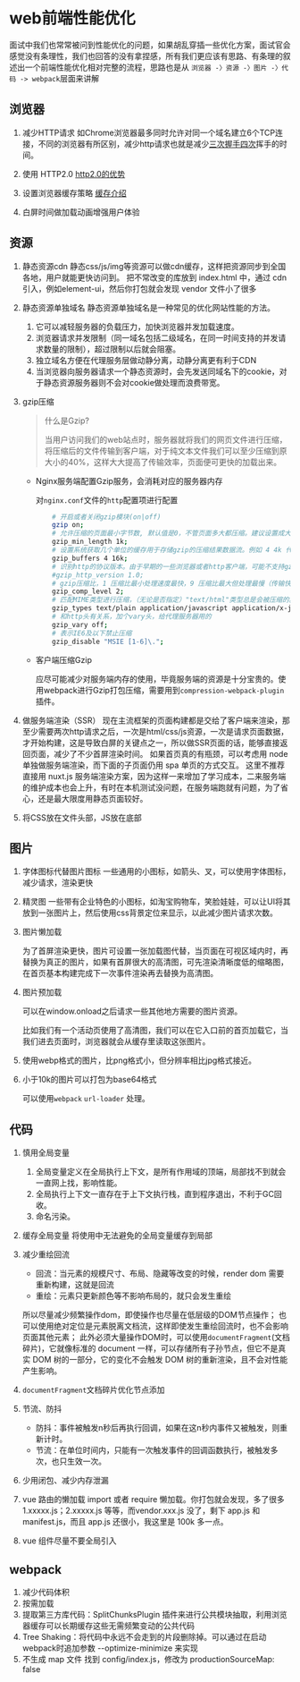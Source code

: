 # web前端性能优化
面试中我们也常常被问到性能优化的问题，如果胡乱穿插一些优化方案，面试官会感觉没有条理性，我们也回答的没有拿捏感，所有我们更应该有思路、有条理的叙述出一个前端性能优化相对完整的流程，思路也是从 `浏览器 -〉资源 -〉图片 -〉代码 -> webpack`层面来讲解
## 浏览器
1. 减少HTTP请求
   如Chrome浏览器最多同时允许对同一个域名建立6个TCP连接，不同的浏览器有所区别，减少http请求也就是减少[三次握手四次](../network/http.md#13-一个页面从输入url到页面加载显示完成这个过程中都发生了什么)挥手的时间。

2. 使用 HTTP2.0
   [http2.0的优势](../network/http.md#9-http11-和-http20-的区别)

3. 设置浏览器缓存策略
   [缓存介绍](../network/http.md#22-与缓存相关的http请求头有哪些)

4. 白屏时间做加载动画增强用户体验

## 资源
1. 静态资源cdn
   静态css/js/img等资源可以做cdn缓存，这样把资源同步到全国各地，用户就能更快访问到。
   把不常改变的库放到 index.html 中，通过 cdn 引入，例如element-ui，然后你打包就会发现 vendor 文件小了很多

2. 静态资源单独域名
   静态资源单独域名是一种常见的优化网站性能的方法。
   1. 它可以减轻服务器的负载压力，加快浏览器并发加载速度。
   2. 浏览器请求并发限制（同一域名包括二级域名，在同一时间支持的并发请求数量的限制），超过限制以后就会阻塞。
   3. 独立域名方便在代理服务层做动静分离，动静分离更有利于CDN
   4. 当浏览器向服务器请求一个静态资源时，会先发送同域名下的cookie，对于静态资源服务器则不会对cookie做处理而浪费带宽。

3. gzip压缩

   > 什么是Gzip?
   >
   > 当用户访问我们的web站点时，服务器就将我们的网页文件进行压缩，将压缩后的文件传输到客户端，对于纯文本文件我们可以至少压缩到原大小的40%，这样大大提高了传输效率，页面便可更快的加载出来。

   * Nginx服务端配置Gzip服务，会消耗对应的服务器内存

     对`nginx.conf`文件的`http`配置项进行配置

     ```bash
         # 开启或者关闭gzip模块(on|off)
         gzip on;
         # 允许压缩的页面最小字节数, 默认值是0，不管页面多大都压缩。建议设置成大于1k的字节数，小于1k可能会越压越大
         gzip_min_length 1k;
         # 设置系统获取几个单位的缓存用于存储gzip的压缩结果数据流。例如 4 4k 代表以4k为单位，按照原始数据大小以4k为单位的4倍申请内存。
         gzip_buffers 4 16k;
         # 识别http的协议版本。由于早期的一些浏览器或者http客户端，可能不支持gzip自解压，用户就会看到乱码，所以做一些判断还是有必要的。
         #gzip_http_version 1.0;
         # gzip压缩比，1 压缩比最小处理速度最快，9 压缩比最大但处理最慢（传输快但比较消耗cpu）。
         gzip_comp_level 2;
         # 匹配MIME类型进行压缩，（无论是否指定）"text/html"类型总是会被压缩的。
         gzip_types text/plain application/javascript application/x-javascript text/css application/xml text/javascript application/x-httpd-php image/jpeg image/gif image/png;
         # 和http头有关系，加个vary头，给代理服务器用的
         gzip_vary off;
         # 表示IE6及以下禁止压缩
         gzip_disable "MSIE [1-6]\.";
     ```

   * 客户端压缩Gzip

     应尽可能减少对服务端内存的使用，毕竟服务端的资源是十分宝贵的。使用webpack进行Gzip打包压缩，需要用到`compression-webpack-plugin`插件。

4. 做服务端渲染（SSR）
   现在主流框架的页面构建都是交给了客户端来渲染，那至少需要两次http请求之后，一次是html/css/js资源，一次是请求页面数据，才开始构建，这是导致白屏的关键点之一，所以做SSR页面的话，能够直接返回页面，减少了不少首屏渲染时间。
   如果首页真的有瓶颈，可以考虑用 node 单独做服务端渲染，而下面的子页面仍用 spa 单页的方式交互。
   这里不推荐直接用 nuxt.js 服务端渲染方案，因为这样一来增加了学习成本，二来服务端的维护成本也会上升，有时在本机测试没问题，在服务端跑就有问题，为了省心，还是最大限度用静态页面较好。

5. 将CSS放在文件头部，JS放在底部

## 图片
1. 字体图标代替图片图标
   一些通用的小图标，如箭头、叉，可以使用字体图标，减少请求，渲染更快

2. 精灵图
   一些带有企业特色的小图标，如淘宝购物车，笑脸娃娃，可以让UI将其放到一张图片上，然后使用css背景定位来显示，以此减少图片请求次数。

3. 图片懒加载

   为了首屏渲染更快，图片可设置一张加载图代替，当页面在可视区域内时，再替换为真正的图片，如果有首屏很大的高清图，可先渲染清晰度低的缩略图，在首页基本构建完成下一次事件渲染再去替换为高清图。

4. 图片预加载

   可以在window.onload之后请求一些其他地方需要的图片资源。

   比如我们有一个活动页使用了高清图，我们可以在它入口前的首页加载它，当我们进去页面时，浏览器就会从缓存里读取这张图片。

5. 使用webp格式的图片，比png格式小，但分辨率相比jpg格式接近。

6. 小于10k的图片可以打包为base64格式

   可以使用`webpack` `url-loader` 处理。

## 代码
1. 慎用全局变量
   1. 全局变量定义在全局执行上下文，是所有作用域的顶端，局部找不到就会一直网上找，影响性能。
   2. 全局执行上下文一直存在于上下文执行栈，直到程序退出，不利于GC回收。
   3. 命名污染。
2. 缓存全局变量
   将使用中无法避免的全局变量缓存到局部
3. 减少重绘回流
   * 回流：当元素的规模尺寸、布局、隐藏等改变的时候，render dom 需要重新构建，这就是回流
   * 重绘：元素只更新颜色等不影响布局的，就只会发生重绘

    所以尽量减少频繁操作dom，即使操作也尽量在低层级的DOM节点操作；
    也可以使用绝对定位是元素脱离文档流，这样即使发生重绘回流时，也不会影响页面其他元素；
    此外必须大量操作DOM时，可以使用`documentFragment`(文档碎片)，它就像标准的 document 一样，可以存储所有子孙节点，但它不是真实 DOM 树的一部分，它的变化不会触发 DOM 树的重新渲染，且不会对性能产生影响。

4. `documentFragment`文档碎片优化节点添加
5. 节流、防抖
   * 防抖：事件被触发n秒后再执行回调，如果在这n秒内事件又被触发，则重新计时。
   * 节流：在单位时间内，只能有一次触发事件的回调函数执行，被触发多次，也只生效一次。

6. 少用闭包、减少内存泄漏

7. vue 路由的懒加载
    import 或者 require 懒加载。你打包就会发现，多了很多 1.xxxxx.js；2.xxxxx.js 等等，而vendor.xxx.js 没了，剩下 app.js 和 manifest.js，而且 app.js 还很小，我这里是 100k 多一点。
8. vue 组件尽量不要全局引入



## webpack
1. 减少代码体积
2. 按需加载
3. 提取第三方库代码：SplitChunksPlugin 插件来进行公共模块抽取，利用浏览器缓存可以长期缓存这些无需频繁变动的公共代码
4. Tree Shaking：将代码中永远不会走到的片段删除掉。可以通过在启动webpack时追加参数 --optimize-minimize 来实现
5. 不生成 map 文件
   找到 config/index.js，修改为 productionSourceMap: false